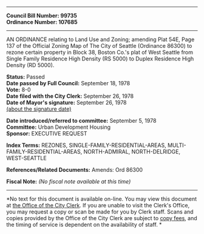 * * * * *  
  
**Council Bill Number: [](#h0)[](#h2)99735**   
**Ordinance Number: 107685**  
  
* * * * *  
  
AN ORDINANCE relating to Land Use and Zoning; amending Plat 54E, Page 137 of the Official Zoning Map of The City of Seattle (Ordinance 86300) to rezone certain property in Block 38, Boston Co.'s plat of West Seattle from Single Family Residence High Density (RS 5000) to Duplex Residence High Density (RD 5000).  
  
**Status:** Passed   
**Date passed by Full Council:** September 18, 1978   
**Vote:** 8-0   
**Date filed with the City Clerk:** September 26, 1978   
**Date of Mayor's signature:** September 26, 1978   
[(about the signature date)](/~public/approvaldate.htm)   
  
  
**Date introduced/referred to committee:** September 5, 1978   
**Committee:** Urban Development Housing   
**Sponsor:** EXECUTIVE REQUEST   
  
**Index Terms:** REZONES, SINGLE-FAMILY-RESIDENTIAL-AREAS, MULTI-FAMILY-RESIDENTIAL-AREAS, NORTH-ADMIRAL, NORTH-DELRIDGE, WEST-SEATTLE  
  
**References/Related Documents:** Amends: Ord 86300  
  
**Fiscal Note:** *(No fiscal note available at this time)*  
  
* * * * *  
  
*No text for this document is available on-line. You may view this document at [the Office of the City Clerk](http://www.seattle.gov/leg/clerk/contactUs.htm). If you are unable to visit the Clerk's Office, you may request a copy or scan be made for you by Clerk staff. Scans and copies provided by the Office of the City Clerk are subject to [copy fees](http://clerk.seattle.gov/~public/clerkfees.htm), and the timing of service is dependent on the availability of staff. *  
  
  
